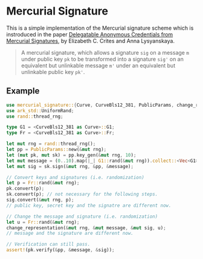 # Mercurial Signature

This is a simple implementation of the Mercurial signature scheme which is instroduced in the paper [Delegatable Anonymous Credentials from Mercurial Signatures](https://eprint.iacr.org/2018/923), by Elizabeth C. Crites and Anna Lysyanskaya.

> A mercurial signature, which allows a signature `sig` on a message `m` under public key `pk` to be transformed into a signature `sig'` on an equivalent but unlinkable message `m'` under an equivalent but unlinkable public key `pk'`.

## Example

```rust
use mercurial_signature::{Curve, CurveBls12_381, PublicParams, change_representation};
use ark_std::UniformRand;
use rand::thread_rng;

type G1 = <CurveBls12_381 as Curve>::G1;
type Fr = <CurveBls12_381 as Curve>::Fr;

let mut rng = rand::thread_rng();
let pp = PublicParams::new(&mut rng);
let (mut pk, mut sk) = pp.key_gen(&mut rng, 10);
let mut message = (0..10).map(|_| G1::rand(&mut rng)).collect::<Vec<G1>>();
let mut sig = sk.sign(&mut rng, &pp, &message);

// Convert keys and signatures (i.e. randomization)
let p = Fr::rand(&mut rng);
pk.convert(p);
sk.convert(p); // not necessary for the following steps.
sig.convert(&mut rng, p);
// public key, secret key and the signatre are different now.

// Change the message and signature (i.e. randomization)
let u = Fr::rand(&mut rng);
change_representation(&mut rng, &mut message, &mut sig, u);
// message and the signature are different now.

// Verification can still pass.
assert!(pk.verify(&pp, &message, &sig));
```